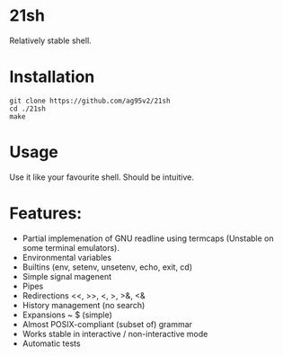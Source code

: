# 21sh
Relatively stable shell.


# Installation

```
git clone https://github.com/ag95v2/21sh
cd ./21sh
make
```
# Usage

Use it like your favourite shell. 
Should be intuitive.

# Features:

- Partial implemenation of GNU readline using termcaps (Unstable on some terminal emulators). 
- Environmental variables 
- Builtins (env, setenv, unsetenv, echo, exit, cd)
- Simple signal magenent
- Pipes
- Redirections <<, >>, <, >, >&, <&
- History management (no search)
- Expansions ~ $ (simple)
- Almost POSIX-compliant (subset of) grammar
- Works stable in interactive / non-interactive mode
- Automatic tests
